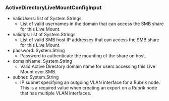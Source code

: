 ### ActiveDirectoryLiveMountConfigInput


- validUsers: list of System.Strings
  - List of valid usernames in the domain that can access the SMB share for this Live Mount.
- validIps: list of System.Strings
  - List of valid SMB host IP addresses that can access the SMB share for this Live Mount.
- password: System.String
  - Password to authenticate the mounting of the share on host.
- domainName: System.String
  - Valid Active Directory domain name for users accessing this Live Mount over SMB.
- subnet: System.String
  - IP subnet specifying an outgoing VLAN interface for a Rubrik node. This is a required value when creating an export on a Rubrik node that has multiple VLAN interfaces.

